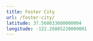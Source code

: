 ```yaml
---
title: Foster City
url: /foster-city/
latitude: 37.560033600000004
longitude: -122.26885220000001
---
```

